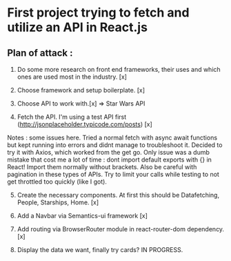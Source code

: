 # First project trying to fetch and utilize an API in React.js

## Plan of attack :

1. Do some more research on front end frameworks, their uses and which ones are used most in the industry. [x]

2. Choose framework and setup boilerplate. [x]

3. Choose API to work with.[x] => Star Wars API

4. Fetch the API. I'm using a test API first (http://jsonplaceholder.typicode.com/posts) [x]

Notes : some issues here. Tried a normal fetch with async await functions but kept running into errors and didnt manage to troubleshoot
it. Decided to try it with Axios, which worked from the get go. Only issue was a dumb mistake that cost me a lot of time : dont import
default exports with {} in React! Import them normally without brackets. Also be careful with pagination in these types of APIs. Try to limit your calls while testing to not get throttled too quickly (like I got).

5. Create the necessary components. At first this should be Datafetching, People, Starships, Home. [x]

6. Add a Navbar via Semantics-ui framework [x]

7. Add routing via BrowserRouter module in react-router-dom dependency. [x]

8. Display the data we want, finally try cards? IN PROGRESS.

